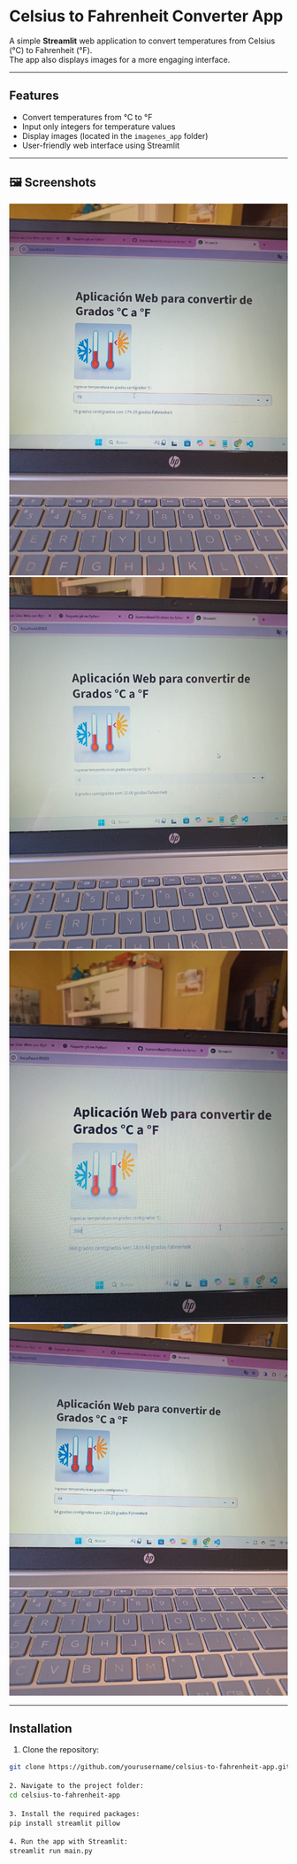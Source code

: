 # Celsius to Fahrenheit Converter App

A simple **Streamlit** web application to convert temperatures from Celsius (°C) to Fahrenheit (°F).  
The app also displays images for a more engaging interface.

---

## Features

- Convert temperatures from °C to °F  
- Input only integers for temperature values  
- Display images (located in the `imagenes_app` folder)  
- User-friendly web interface using Streamlit  

---

## 🖼 Screenshots

![imagen_app1](imagenes_app/imagen_app1.jpeg)  
![imagen_app2](imagenes_app/imagen_app2.jpeg)  
![imagen_app3](imagenes_app/imagen_app3.jpeg)  
![imagen_app4](imagenes_app/imagen_app4.jpeg)  

---

## Installation

1. Clone the repository:  
```bash
git clone https://github.com/yourusername/celsius-to-fahrenheit-app.git

2. Navigate to the project folder:
cd celsius-to-fahrenheit-app

3. Install the required packages:
pip install streamlit pillow

4. Run the app with Streamlit:
streamlit run main.py
